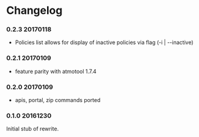 # Changelog


### 0.2.3 20170118

* Policies list allows for display of inactive policies via flag (-i | --inactive)

### 0.2.1 20170109

* feature parity with atmotool 1.7.4

### 0.2.0 20170109

* apis, portal, zip commands ported


### 0.1.0 20161230

Initial stub of rewrite.

